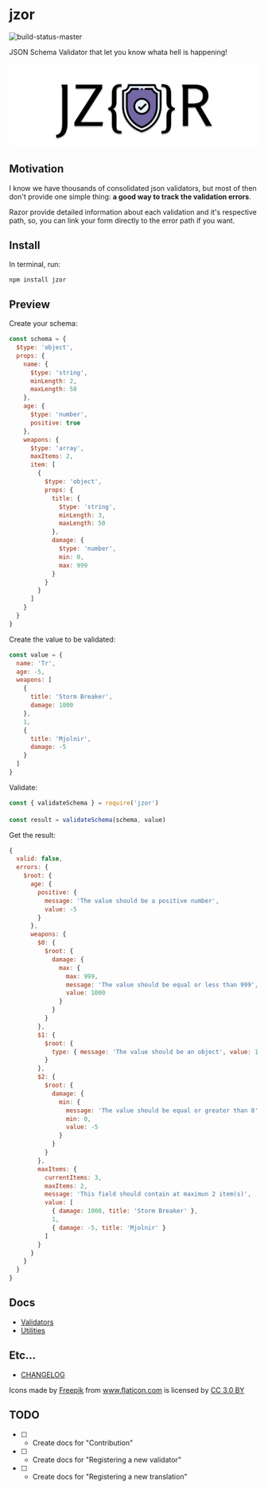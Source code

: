 # jzor

![build-status-master](https://travis-ci.org/benhurott/jzor.svg?branch=master)


JSON Schema Validator that let you know whata hell is happening!

![jzor-logo](docs/images/jzor-logo.png)


## Motivation

I know we have thousands of consolidated json validators, but most of then don't provide one simple thing: **a good way to track the validation errors**.

Razor provide detailed information about each validation and it's respective path, so, you can link your form directly to the error path if you want.

## Install

In terminal, run:

```
npm install jzor
```

## Preview

Create your schema:

```js
const schema = {
  $type: 'object',
  props: {
    name: {
      $type: 'string',
      minLength: 2,
      maxLength: 50
    },
    age: {
      $type: 'number',
      positive: true
    },
    weapons: {
      $type: 'array',
      maxItems: 2,
      item: [
        {
          $type: 'object',
          props: {
            title: {
              $type: 'string',
              minLength: 3,
              maxLength: 50
            },
            damage: {
              $type: 'number',
              min: 0,
              max: 999
            }
          }
        }
      ]
    }
  }
}
```

Create the value to be validated:

```js
const value = {
  name: 'Tr',
  age: -5,
  weapons: [
    {
      title: 'Storm Breaker',
      damage: 1000
    },
    1,
    {
      title: 'Mjolnir',
      damage: -5
    }
  ]
}
```

Validate:

```js
const { validateSchema } = require('jzor')

const result = validateSchema(schema, value)
```

Get the result:

```js
{
  valid: false,
  errors: {
    $root: {
      age: {
        positive: {
          message: 'The value should be a positive number',
          value: -5
        }
      },
      weapons: {
        $0: {
          $root: {
            damage: {
              max: {
                max: 999,
                message: 'The value should be equal or less than 999',
                value: 1000
              }
            }
          }
        },
        $1: {
          $root: {
            type: { message: 'The value should be an object', value: 1 }
          }
        },
        $2: {
          $root: {
            damage: {
              min: {
                message: 'The value should be equal or greater than 0',
                min: 0,
                value: -5
              }
            }
          }
        },
        maxItems: {
          currentItems: 3,
          maxItems: 2,
          message: 'This field should contain at maximun 2 item(s)',
          value: [
            { damage: 1000, title: 'Storm Breaker' },
            1,
            { damage: -5, title: 'Mjolnir' }
          ]
        }
      }
    }
  }
}
```

## Docs

- [Validators](docs/validators.md)
- [Utilities](docs/utilities.md)


## Etc...

* [CHANGELOG](CHANGELOG.md)

<div>Icons made by <a href="https://www.freepik.com/" title="Freepik">Freepik</a> from <a href="https://www.flaticon.com/" 			    title="Flaticon">www.flaticon.com</a> is licensed by <a href="http://creativecommons.org/licenses/by/3.0/" 			    title="Creative Commons BY 3.0" target="_blank">CC 3.0 BY</a></div>


## TODO

* [ ] - Create docs for "Contribution"
* [ ] - Create docs for "Registering a new validator"
* [ ] - Create docs for "Registering a new translation"